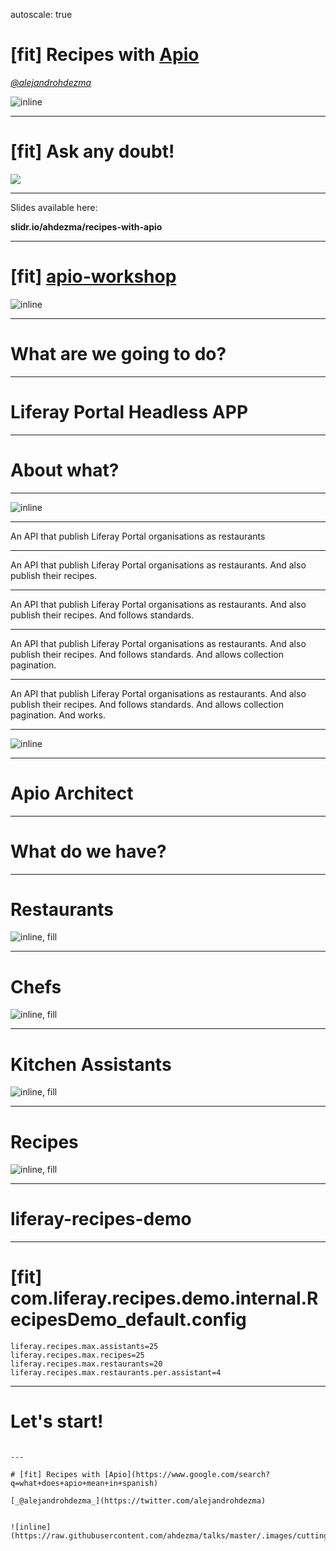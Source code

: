 autoscale: true

# [fit] Recipes with [Apio](https://www.google.com/search?q=what+does+apio+mean+in+spanish)

[_@alejandrohdezma_](https://twitter.com/alejandrohdezma)


![inline](https://raw.githubusercontent.com/ahdezma/talks/master/.images/cutting_celery_anime.gif)

---

# [fit] Ask any doubt!

![](https://raw.githubusercontent.com/ahdezma/talks/master/.images/doubt.jpg)

---

Slides available here:

**slidr.io/ahdezma/recipes-with-apio**

---

# [fit] [apio-workshop](https://github.com/liferay-labs/apio-workshop)

![inline](https://raw.githubusercontent.com/ahdezma/talks/master/.images/daftpunktocat-thomas.gif)

---

# What are we going to do?

---

# Liferay Portal Headless APP

---

# About what?

---

![inline](https://raw.githubusercontent.com/ahdezma/talks/master/.images/homer.gif)

---

An API that publish Liferay Portal organisations as restaurants

---

An API that publish Liferay Portal organisations as restaurants. And also publish their recipes.

---

An API that publish Liferay Portal organisations as restaurants. And also publish their recipes. And follows standards.

---

An API that publish Liferay Portal organisations as restaurants. And also publish their recipes. And follows standards. And allows collection pagination. 

---

An API that publish Liferay Portal organisations as restaurants. And also publish their recipes. And follows standards. And allows collection pagination. And works.

---

![inline](https://raw.githubusercontent.com/ahdezma/talks/master/.images/how.gif)

---

# Apio Architect

---

# What do we have?

---

# Restaurants

![inline, fill](https://raw.githubusercontent.com/ahdezma/talks/master/.images/churrasic.jpg)

---

# Chefs

![inline, fill](https://raw.githubusercontent.com/ahdezma/talks/master/.images/chef.jpg)

---

# Kitchen Assistants

![inline, fill](https://raw.githubusercontent.com/ahdezma/talks/master/.images/assistant.png)

---

# Recipes

![inline, fill](https://raw.githubusercontent.com/ahdezma/talks/master/.images/recipe.gif)

---

# liferay-recipes-demo

---

# [fit] com.liferay.recipes.demo.internal.RecipesDemo_default.config

```
liferay.recipes.max.assistants=25
liferay.recipes.max.recipes=25
liferay.recipes.max.restaurants=20
liferay.recipes.max.restaurants.per.assistant=4
```

---

# Let's start!
```

---

# [fit] Recipes with [Apio](https://www.google.com/search?q=what+does+apio+mean+in+spanish)

[_@alejandrohdezma_](https://twitter.com/alejandrohdezma)


![inline](https://raw.githubusercontent.com/ahdezma/talks/master/.images/cutting_celery_anime.gif)
